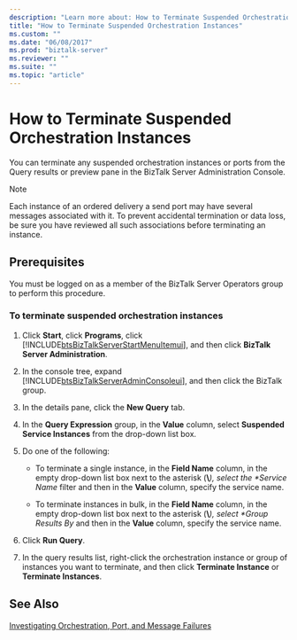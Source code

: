 ```yaml
---
description: "Learn more about: How to Terminate Suspended Orchestration Instances"
title: "How to Terminate Suspended Orchestration Instances"
ms.custom: ""
ms.date: "06/08/2017"
ms.prod: "biztalk-server"
ms.reviewer: ""
ms.suite: ""
ms.topic: "article"
---
```

# How to Terminate Suspended Orchestration Instances
You can terminate any suspended orchestration instances or ports from the Query results or preview pane in the BizTalk Server Administration Console.  
  
> [!NOTE]
>  Each instance of an ordered delivery a send port may have several messages associated with it. To prevent accidental termination or data loss, be sure you have reviewed all such associations before terminating an instance.  
  
## Prerequisites  
 You must be logged on as a member of the BizTalk Server Operators group to perform this procedure.  
  
### To terminate suspended orchestration instances  
  
1. Click **Start**, click **Programs**, click [!INCLUDE[btsBizTalkServerStartMenuItemui](../includes/btsbiztalkserverstartmenuitemui-md.md)], and then click **BizTalk Server Administration**.  
  
2. In the console tree, expand [!INCLUDE[btsBizTalkServerAdminConsoleui](../includes/btsbiztalkserveradminconsoleui-md.md)], and then click the BizTalk group.  
  
3. In the details pane, click the **New Query** tab.  
  
4. In the **Query Expression** group, in the **Value** column, select **Suspended Service Instances** from the drop-down list box.  
  
5. Do one of the following:  
  
   - To terminate a single instance, in the **Field Name** column, in the empty drop-down list box next to the asterisk (**\\**<em>), select the **Service Name</em>* filter and then in the **Value** column, specify the service name.  
  
   - To terminate instances in bulk, in the **Field Name** column, in the empty drop-down list box next to the asterisk (**\\**<em>), select **Group Results By</em>* and then in the **Value** column, specify the service name.  
  
6. Click **Run Query**.  
  
7. In the query results list, right-click the orchestration instance or group of instances you want to terminate, and then click **Terminate Instance** or **Terminate Instances**.  
  
## See Also  
 [Investigating Orchestration, Port, and Message Failures](../core/investigating-orchestration-port-and-message-failures.md)
